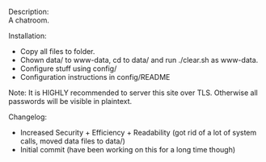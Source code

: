 Description:  
A chatroom.  
  
Installation:  
* Copy all files to folder.
* Chown data/ to www-data, cd to data/ and run ./clear.sh as www-data.
* Configure stuff using config/
* Configuration instructions in config/README
  
Note: It is HIGHLY recommended to server this site over TLS. Otherwise all passwords will be visible in plaintext.  
  
Changelog:  
* Increased Security + Efficiency + Readability (got rid of a lot of system calls, moved data files to data/)
* Initial commit (have been working on this for a long time though)
